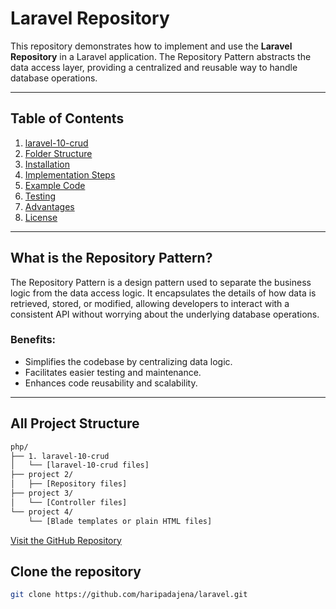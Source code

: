 # Laravel Repository

This repository demonstrates how to implement and use the **Laravel Repository** in a Laravel application. The Repository Pattern abstracts the data access layer, providing a centralized and reusable way to handle database operations.

---

## Table of Contents

1. [laravel-10-crud](https://github.com/haripadajena/laravel/tree/main/laravel-10-crud)
2. [Folder Structure](#folder-structure)
3. [Installation](#installation)
4. [Implementation Steps](#implementation-steps)
5. [Example Code](#example-code)
6. [Testing](#testing)
7. [Advantages](#advantages)
8. [License](#license)

---

## What is the Repository Pattern?

The Repository Pattern is a design pattern used to separate the business logic from the data access logic. It encapsulates the details of how data is retrieved, stored, or modified, allowing developers to interact with a consistent API without worrying about the underlying database operations.

### Benefits:
- Simplifies the codebase by centralizing data logic.
- Facilitates easier testing and maintenance.
- Enhances code reusability and scalability.

---

## All Project Structure
```bash
php/
├── 1. laravel-10-crud 
│   └── [laravel-10-crud files]
├── project 2/
│   ├── [Repository files]
├── project 3/
│   └── [Controller files]
└── project 4/
    └── [Blade templates or plain HTML files]

```
[Visit the GitHub Repository](https://github.com/haripadajena/laravel)


## Clone the repository

   ```bash
   git clone https://github.com/haripadajena/laravel.git
```


